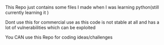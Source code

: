 This Repo just contains some files I made when I was learning python(still currently learning it )

Dont use this for commercial use as this code is not stable at all and has a lot of vulnerabilities which can be exploited

You CAN use this Repo for coding ideas/challenges
